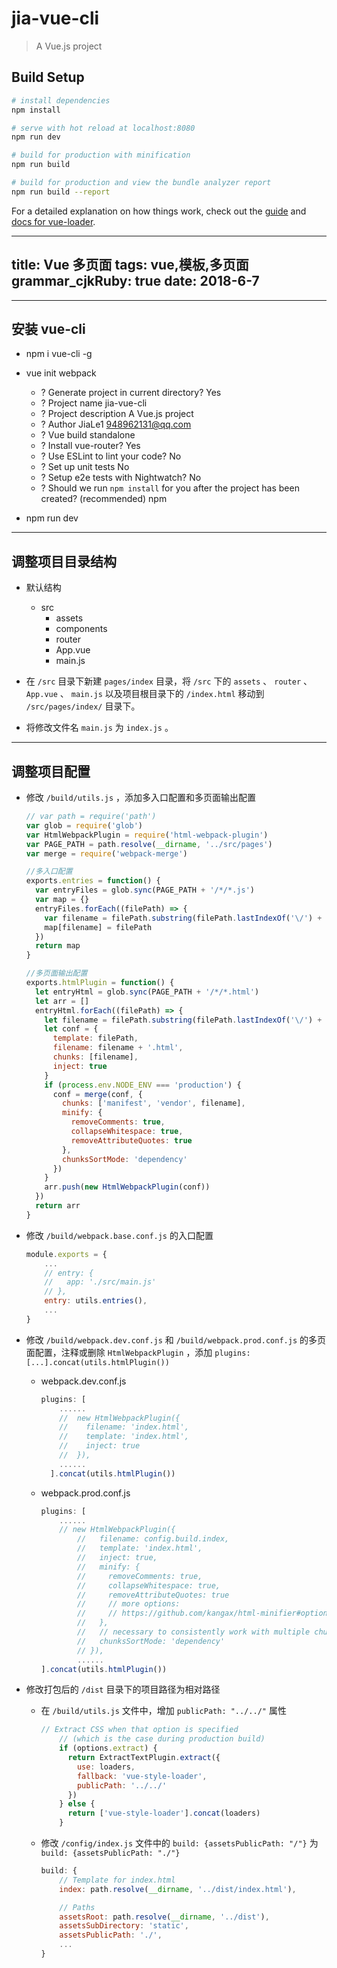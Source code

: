 # jia-vue-cli

> A Vue.js project

## Build Setup

``` bash
# install dependencies
npm install

# serve with hot reload at localhost:8080
npm run dev

# build for production with minification
npm run build

# build for production and view the bundle analyzer report
npm run build --report
```

For a detailed explanation on how things work, check out the [guide](http://vuejs-templates.github.io/webpack/) and [docs for vue-loader](http://vuejs.github.io/vue-loader).

---
title: Vue 多页面
tags: vue,模板,多页面
grammar_cjkRuby: true
date: 2018-6-7
---


---
## 安装 vue-cli

- npm i vue-cli -g

- vue init webpack
	- ? Generate project in current directory? Yes
	- ? Project name jia-vue-cli
	- ? Project description A Vue.js project
	- ? Author JiaLe1 <948962131@qq.com>
	- ? Vue build standalone
	- ? Install vue-router? Yes
	- ? Use ESLint to lint your code? No
	- ? Set up unit tests No
	- ? Setup e2e tests with Nightwatch? No
	- ? Should we run `npm install` for you after the project has been created? (recommended) npm

- npm run dev


---
## 调整项目目录结构

- 默认结构
	- src
		- assets
		- components
		- router
		- App.vue
		- main.js

- 在 `/src` 目录下新建 `pages/index` 目录，将 `/src` 下的 `assets` 、 `router` 、 `App.vue` 、 `main.js` 以及项目根目录下的 `/index.html` 移动到 `/src/pages/index/` 目录下。

- 将修改文件名 `main.js` 为 `index.js` 。


---
## 调整项目配置

- 修改 `/build/utils.js` ，添加多入口配置和多页面输出配置

	``` javascript
	// var path = require('path')
	var glob = require('glob')
	var HtmlWebpackPlugin = require('html-webpack-plugin')
	var PAGE_PATH = path.resolve(__dirname, '../src/pages')
	var merge = require('webpack-merge')

	//多入口配置
	exports.entries = function() {
	  var entryFiles = glob.sync(PAGE_PATH + '/*/*.js')
	  var map = {}
	  entryFiles.forEach((filePath) => {
		var filename = filePath.substring(filePath.lastIndexOf('\/') + 1, filePath.lastIndexOf('.'))
		map[filename] = filePath
	  })
	  return map
	}

	//多页面输出配置
	exports.htmlPlugin = function() {
	  let entryHtml = glob.sync(PAGE_PATH + '/*/*.html')
	  let arr = []
	  entryHtml.forEach((filePath) => {
		let filename = filePath.substring(filePath.lastIndexOf('\/') + 1, filePath.lastIndexOf('.'))
		let conf = {
		  template: filePath,
		  filename: filename + '.html',
		  chunks: [filename],
		  inject: true
		}
		if (process.env.NODE_ENV === 'production') {
		  conf = merge(conf, {
			chunks: ['manifest', 'vendor', filename],
			minify: {
			  removeComments: true,
			  collapseWhitespace: true,
			  removeAttributeQuotes: true
			},
			chunksSortMode: 'dependency'
		  })
		}
		arr.push(new HtmlWebpackPlugin(conf))
	  })
	  return arr
	}
	```
	
- 修改 `/build/webpack.base.conf.js` 的入口配置

	``` javascript
	module.exports = {
		...
		// entry: {
		//   app: './src/main.js'
		// },
		entry: utils.entries(),
		...
	}
	```
	
- 修改 `/build/webpack.dev.conf.js` 和 `/build/webpack.prod.conf.js` 的多页面配置，注释或删除 `HtmlWebpackPlugin` ，添加 `plugins: [...].concat(utils.htmlPlugin())` 
	
	- webpack.dev.conf.js
	
		``` javascript
		plugins: [
			......
			//  new HtmlWebpackPlugin({
			//    filename: 'index.html',
			//    template: 'index.html',
			//    inject: true
			//  }),
			......
		  ].concat(utils.htmlPlugin())
		```
	
	-  webpack.prod.conf.js
	
		``` javascript
		plugins: [
			......
			// new HtmlWebpackPlugin({
				//   filename: config.build.index,
				//   template: 'index.html',
				//   inject: true,
				//   minify: {
				//     removeComments: true,
				//     collapseWhitespace: true,
				//     removeAttributeQuotes: true
				//     // more options:
				//     // https://github.com/kangax/html-minifier#options-quick-reference
				//   },
				//   // necessary to consistently work with multiple chunks via CommonsChunkPlugin
				//   chunksSortMode: 'dependency'
				// }),
				......
		].concat(utils.htmlPlugin())
		```
	
- 修改打包后的 `/dist` 目录下的项目路径为相对路径

	- 在 `/build/utils.js` 文件中，增加 `publicPath: "../../"` 属性
	
		``` javascript
		// Extract CSS when that option is specified
			// (which is the case during production build)
			if (options.extract) {
			  return ExtractTextPlugin.extract({
				use: loaders,
				fallback: 'vue-style-loader',
				publicPath: '../../'
			  })
			} else {
			  return ['vue-style-loader'].concat(loaders)
			}
		```
		
	- 修改 `/config/index.js` 文件中的 `build: {assetsPublicPath: "/"}` 为 `build: {assetsPublicPath: "./"}`

		``` javascript
		build: {
			// Template for index.html
			index: path.resolve(__dirname, '../dist/index.html'),

			// Paths
			assetsRoot: path.resolve(__dirname, '../dist'),
			assetsSubDirectory: 'static',
			assetsPublicPath: './',
			...
		}
		```
